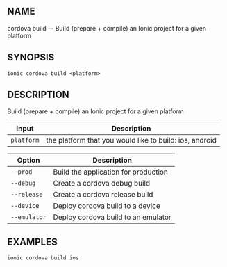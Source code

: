 
## NAME
cordova build -- Build (prepare + compile) an Ionic project for a given platform
  
## SYNOPSIS
    ionic cordova build <platform>
  
## DESCRIPTION
Build (prepare + compile) an Ionic project for a given platform


Input | Description
----- | ----------
`platform` | the platform that you would like to build: ios, android


Option | Description
------ | ----------
`--prod` | Build the application for production
`--debug` | Create a cordova debug build
`--release` | Create a cordova release build
`--device` | Deploy cordova build to a device
`--emulator` | Deploy cordova build to an emulator

## EXAMPLES
    ionic cordova build ios
